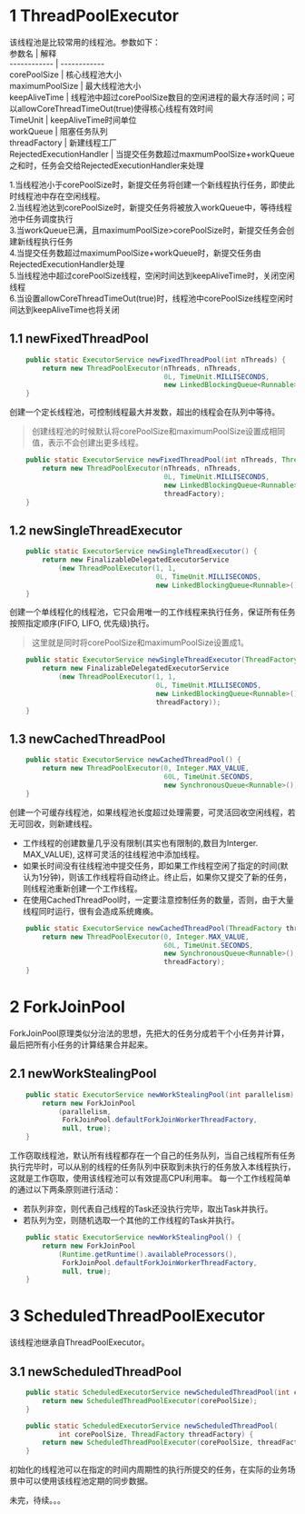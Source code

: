 # 1 ThreadPoolExecutor
该线程池是比较常用的线程池。参数如下：  
参数名 | 解释   
------------ | ------------     
corePoolSize | 核心线程池大小   
maximumPoolSize | 最大线程池大小  
keepAliveTime | 线程池中超过corePoolSize数目的空闲进程的最大存活时间；可以allowCoreThreadTimeOut(true)使得核心线程有效时间   
TimeUnit | keepAliveTime时间单位   
workQueue | 阻塞任务队列   
threadFactory | 新建线程工厂   
RejectedExecutionHandler | 当提交任务数超过maxmumPoolSize+workQueue之和时，任务会交给RejectedExecutionHandler来处理   

1.当线程池小于corePoolSize时，新提交任务将创建一个新线程执行任务，即使此时线程池中存在空闲线程。   
2.当线程池达到corePoolSize时，新提交任务将被放入workQueue中，等待线程池中任务调度执行   
3.当workQueue已满，且maximumPoolSize>corePoolSize时，新提交任务会创建新线程执行任务   
4.当提交任务数超过maximumPoolSize+workQueue时，新提交任务由RejectedExecutionHandler处理   
5.当线程池中超过corePoolSize线程，空闲时间达到keepAliveTime时，关闭空闲线程   
6.当设置allowCoreThreadTimeOut(true)时，线程池中corePoolSize线程空闲时间达到keepAliveTime也将关闭   

##  1.1 newFixedThreadPool
```java
    public static ExecutorService newFixedThreadPool(int nThreads) {
        return new ThreadPoolExecutor(nThreads, nThreads,
                                      0L, TimeUnit.MILLISECONDS,
                                      new LinkedBlockingQueue<Runnable>());
    }
```
创建一个定长线程池，可控制线程最大并发数，超出的线程会在队列中等待。
>创建线程池的时候默认将corePoolSize和maximumPoolSize设置成相同值，表示不会创建出更多线程。
```java
    public static ExecutorService newFixedThreadPool(int nThreads, ThreadFactory threadFactory) {
        return new ThreadPoolExecutor(nThreads, nThreads,
                                      0L, TimeUnit.MILLISECONDS,
                                      new LinkedBlockingQueue<Runnable>(),
                                      threadFactory);
    }
```
## 1.2 newSingleThreadExecutor
```java
    public static ExecutorService newSingleThreadExecutor() {
        return new FinalizableDelegatedExecutorService
            (new ThreadPoolExecutor(1, 1,
                                    0L, TimeUnit.MILLISECONDS,
                                    new LinkedBlockingQueue<Runnable>()));
    }
```
创建一个单线程化的线程池，它只会用唯一的工作线程来执行任务，保证所有任务按照指定顺序(FIFO, LIFO, 优先级)执行。
>这里就是同时将corePoolSize和maximumPoolSize设置成1。
```java
    public static ExecutorService newSingleThreadExecutor(ThreadFactory threadFactory) {
        return new FinalizableDelegatedExecutorService
            (new ThreadPoolExecutor(1, 1,
                                    0L, TimeUnit.MILLISECONDS,
                                    new LinkedBlockingQueue<Runnable>(),
                                    threadFactory));
    }
```


## 1.3 newCachedThreadPool
```java
    public static ExecutorService newCachedThreadPool() {
        return new ThreadPoolExecutor(0, Integer.MAX_VALUE,
                                      60L, TimeUnit.SECONDS,
                                      new SynchronousQueue<Runnable>());
    }
```
创建一个可缓存线程池，如果线程池长度超过处理需要，可灵活回收空闲线程，若无可回收，则新建线程。
+ 工作线程的创建数量几乎没有限制(其实也有限制的,数目为Interger. MAX_VALUE), 这样可灵活的往线程池中添加线程。
+ 如果长时间没有往线程池中提交任务，即如果工作线程空闲了指定的时间(默认为1分钟)，则该工作线程将自动终止。终止后，如果你又提交了新的任务，则线程池重新创建一个工作线程。
+ 在使用CachedThreadPool时，一定要注意控制任务的数量，否则，由于大量线程同时运行，很有会造成系统瘫痪。
```java
    public static ExecutorService newCachedThreadPool(ThreadFactory threadFactory) {
        return new ThreadPoolExecutor(0, Integer.MAX_VALUE,
                                      60L, TimeUnit.SECONDS,
                                      new SynchronousQueue<Runnable>(),
                                      threadFactory);
    }
```
# 2 ForkJoinPool
ForkJoinPool原理类似分治法的思想，先把大的任务分成若干个小任务并计算，最后把所有小任务的计算结果合并起来。

## 2.1 newWorkStealingPool
```java
    public static ExecutorService newWorkStealingPool(int parallelism) {
        return new ForkJoinPool
            (parallelism,
             ForkJoinPool.defaultForkJoinWorkerThreadFactory,
             null, true);
    }
```
工作窃取线程池，默认所有线程都存在一个自己的任务队列，当自己线程所有任务执行完毕时，可以从别的线程的任务队列中获取到未执行的任务放入本线程执行，这就是工作窃取，使用该线程池可以有效提高CPU利用率。
每一个工作线程简单的通过以下两条原则进行活动：
+ 若队列非空，则代表自己线程的Task还没执行完毕，取出Task并执行。
+ 若队列为空，则随机选取一个其他的工作线程的Task并执行。
```java
    public static ExecutorService newWorkStealingPool() {
        return new ForkJoinPool
            (Runtime.getRuntime().availableProcessors(),
             ForkJoinPool.defaultForkJoinWorkerThreadFactory,
             null, true);
    }
```

# 3 ScheduledThreadPoolExecutor
该线程池继承自ThreadPoolExecutor。
## 3.1 newScheduledThreadPool
```java
    public static ScheduledExecutorService newScheduledThreadPool(int corePoolSize) {
        return new ScheduledThreadPoolExecutor(corePoolSize);
    }
```
```java
    public static ScheduledExecutorService newScheduledThreadPool(
            int corePoolSize, ThreadFactory threadFactory) {
        return new ScheduledThreadPoolExecutor(corePoolSize, threadFactory);
    }
```
初始化的线程池可以在指定的时间内周期性的执行所提交的任务，在实际的业务场景中可以使用该线程池定期的同步数据。

未完，待续。。。
